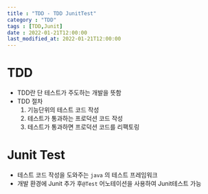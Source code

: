 ```yaml
---
title : "TDD - TDD JunitTest"
category : "TDD"
tags : [TDD,Junit]
date : 2022-01-21T12:00:00
last_modified_at: 2022-01-21T12:00:00
---
```


# TDD

- TDD란 단 테스트가 주도하는 개발을 뜻함
- TDD 절차
  1. 기능단위의 테스트 코드 작성
  2. 테스트가 통과하는 프로덕션 코드 작성
  3. 테스트가 통과하면 프로덕션 코드를 리팩토링



# Junit Test

- 테스트 코드 작성을 도와주는 `java` 의 테스트 프레임워크
- 개발 환경에 Junit 추가 후`@Test` 어노테이션을 사용하여 Junit테스트 가능